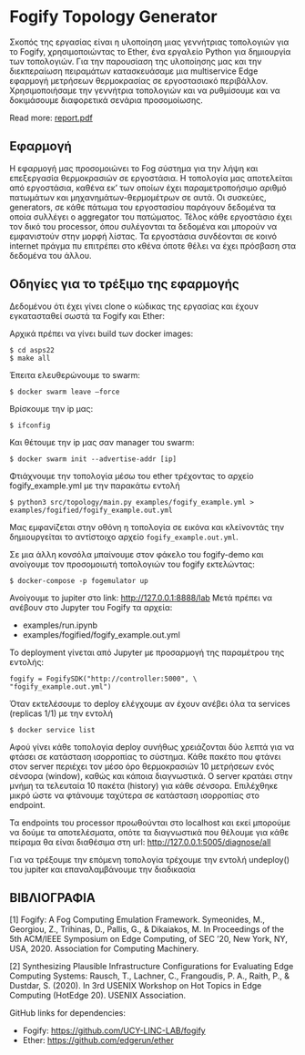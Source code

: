 # Fogify Topology Generator

Σκοπός της εργασίας είναι η υλοποίηση μιας γεννήτριας τοπολογιών για το Fogify, χρησιμοποιώντας το Ether, ένα εργαλείο Python για δημιουργία των τοπολογιών. Για την παρουσίαση της υλοποίησης μας και την διεκπεραίωση πειραμάτων κατασκευάσαμε μια multiservice Edge εφαρμογή μετρήσεων θερμοκρασίας σε εργοστασιακό περιβάλλον. Χρησιμοποιήσαμε την γεννήτρια τοπολογιών και να ρυθμίσουμε και να δοκιμάσουμε διαφορετικά σενάρια προσομοίωσης.

Read more: [report.pdf](report.pdf)

## Εφαρμογή

Η εφαρμογή μας προσομοιώνει το Fog σύστημα για την λήψη και επεξεργασία θερμοκρασιών σε εργοστάσια. Η τοπολογία μας αποτελείται από εργοστάσια, καθένα εκ’ των οποίων έχει παραμετροποήσιμο αριθμό πατωμάτων και μηχανημάτων-θερμομέτρων σε αυτά. Οι συσκεύες, generators, σε κάθε πάτωμα του εργοστασίου παράγουν δεδομένα τα οποία συλλέγει ο aggregator του πατώματος. Τέλος κάθε εργοστάσιο έχει τον δικό του processor, όπου συλέγονται τα δεδομένα και μπορούν να εμφανιστούν στην μορφή λίστας. Τα εργοστάσια συνδέονται σε κοινό internet πράγμα πυ επιτρέπει στο κθένα όποτε θέλει να έχει πρόσβαση στα δεδομένα του άλλου.

## Οδηγίες για το τρέξιμο της εφαρμογής

Δεδομένου ότι έχει γίνει clone ο κώδικας της εργασίας και έχουν εγκατασταθεί σωστά τα Fogify και Ether:

Αρχικά πρέπει να γίνει build των docker images:
```
$ cd asps22
$ make all
```
Έπειτα ελευθερώνουμε το swarm:
```
$ docker swarm leave –force
```
Βρίσκουμε την ip μας:
```
$ ifconfig
```
Και θέτουμε την ip μας σαν manager του swarm:
```
$ docker swarm init --advertise-addr [ip]
```
Φτιάχνουμε την τοπολογία μέσω του ether τρέχοντας το αρχείο fogify_example.yml με την παρακάτω εντολή
```
$ python3 src/topology/main.py examples/fogify_example.yml > examples/fogified/fogify_example.out.yml
```
Μας εμφανίζεται στην οθόνη η τοπολογία σε εικόνα και κλείνοντάς την δημιουργείται το αντίστοιχο αρχείο `fogify_example.out.yml`.

Σε μια άλλη κονσόλα μπαίνουμε στον φάκελο του fogify-demo και ανοίγουμε τον προσομοιωτή τοπολογιών του fogify εκτελώντας:
```
$ docker-compose -p fogemulator up
```
Ανοίγουμε το jupiter στο link: http://127.0.0.1:8888/lab
Μετά πρέπει να ανέβουν στο Jupyter του Fogify τα αρχεία:
- examples/run.ipynb
- examples/fogified/fogify_example.out.yml

Το deployment γίνεται από Jupyter με προσαρμογή της παραμέτρου της εντολής:
```
fogify = FogifySDK("http://controller:5000", \ 	"fogify_example.out.yml")
```
Όταν εκτελέσουμε το deploy ελέγχουμε αν έχουν ανέβει όλα τα services (replicas 1/1) με την εντολή
```
$ docker service list
```
Αφού γίνει κάθε τοπολογία deploy συνήθως χρειάζονται δύο λεπτά για να φτάσει σε κατάσταση ισορροπίας το σύστημα. Κάθε πακέτο που φτάνει στον server περιέχει τον μέσο όρο θερμοκρασιών 10 μετρήσεων ενός σένσορα (window), καθώς και κάποια διαγνωστικά. O server κρατάει στην μνήμη τα τελευταία 10 πακέτα (history) για κάθε σένσορα. Επιλέχθηκε μικρό ώστε να φτάνουμε ταχύτερα σε κατάσταση ισορροπίας στο endpoint.

Τα endpoints του processor προωθούνται στο localhost και εκεί μπορούμε να δούμε τα αποτελέσματα, οπότε τα διαγνωστικά που θέλουμε για κάθε πείραμα θα είναι διαθέσιμα στη url:
http://127.0.0.1:5005/diagnose/all

Για να τρέξουμε την επόμενη τοπολογία τρέχουμε την εντολή undeploy() του jupiter και επαναλαμβάνουμε την διαδικασία


## ΒΙΒΛΙΟΓΡΑΦΙΑ

[1]  Fogify: A Fog Computing Emulation Framework. Symeonides, M., Georgiou, Z., Trihinas, D., Pallis, G., & Dikaiakos, M. In Proceedings of the 5th ACM/IEEE Symposium on Edge Computing, of SEC ’20, New York, NY, USA, 2020. Association for Computing Machinery.

[2] Synthesizing Plausible Infrastructure Configurations for Evaluating Edge Computing Systems: Rausch, T., Lachner, C., Frangoudis, P. A., Raith, P., & Dustdar, S. (2020). In 3rd USENIX Workshop on Hot Topics in Edge Computing (HotEdge 20). USENIX Association.

GitHub links for dependencies:
 -	Fogify: https://github.com/UCY-LINC-LAB/fogify
 -	Ether:  https://github.com/edgerun/ether
